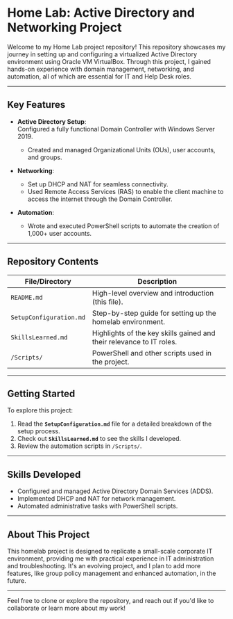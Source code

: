 # Home Lab: Active Directory and Networking Project

Welcome to my Home Lab project repository! This repository showcases my journey in setting up and configuring a virtualized Active Directory environment using Oracle VM VirtualBox. Through this project, I gained hands-on experience with domain management, networking, and automation, all of which are essential for IT and Help Desk roles.

---

## Key Features

- **Active Directory Setup**:  
  Configured a fully functional Domain Controller with Windows Server 2019.  
  - Created and managed Organizational Units (OUs), user accounts, and groups.

- **Networking**:  
  - Set up DHCP and NAT for seamless connectivity.  
  - Used Remote Access Services (RAS) to enable the client machine to access the internet through the Domain Controller.

- **Automation**:  
  - Wrote and executed PowerShell scripts to automate the creation of 1,000+ user accounts.
---

## Repository Contents

| File/Directory          | Description                                                                 |
|--------------------------|-----------------------------------------------------------------------------|
| `README.md`             | High-level overview and introduction (this file).                          |
| `SetupConfiguration.md` | Step-by-step guide for setting up the homelab environment.                 |
| `SkillsLearned.md`      | Highlights of the key skills gained and their relevance to IT roles.       |
| `/Scripts/`             | PowerShell and other scripts used in the project.                         |

---

## Getting Started

To explore this project:  
1. Read the **`SetupConfiguration.md`** file for a detailed breakdown of the setup process.  
2. Check out **`SkillsLearned.md`** to see the skills I developed.  
3. Review the automation scripts in `/Scripts/`.

---

## Skills Developed

- Configured and managed Active Directory Domain Services (ADDS).  
- Implemented DHCP and NAT for network management.  
- Automated administrative tasks with PowerShell scripts.  


---

## About This Project

This homelab project is designed to replicate a small-scale corporate IT environment, providing me with practical experience in IT administration and troubleshooting. It's an evolving project, and I plan to add more features, like group policy management and enhanced automation, in the future.

---

Feel free to clone or explore the repository, and reach out if you'd like to collaborate or learn more about my work!
